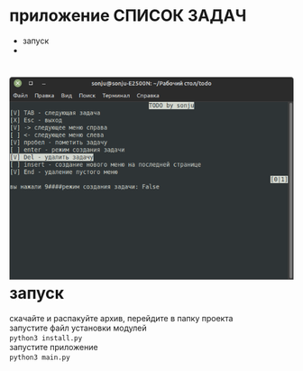 # приложение СПИСОК ЗАДАЧ  
* запуск
* 
![image](https://github.com/T0kua/T0kua/blob/main/image/todoapp.png)  
запуск
=====
скачайте и распакуйте архив, перейдите в папку проекта  
запустите файл установки модулей  
`python3 install.py`  
запустите приложение  
`python3 main.py`  
